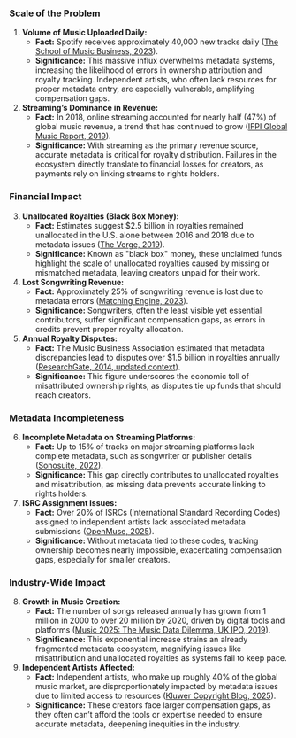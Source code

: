 ### **Scale of the Problem**

1. **Volume of Music Uploaded Daily:**  
   * **Fact:** Spotify receives approximately 40,000 new tracks daily ([The School of Music Business, 2023](https://www.theschoolofmusicbusiness.com/post/what-is-music-metadata-and-why-should-i-care)).  
   * **Significance:** This massive influx overwhelms metadata systems, increasing the likelihood of errors in ownership attribution and royalty tracking. Independent artists, who often lack resources for proper metadata entry, are especially vulnerable, amplifying compensation gaps.  
2. **Streaming’s Dominance in Revenue:**  
   * **Fact:** In 2018, online streaming accounted for nearly half (47%) of global music revenue, a trend that has continued to grow ([IFPI Global Music Report, 2019](https://www.ifpi.org/our-industry/global-charts/)).  
   * **Significance:** With streaming as the primary revenue source, accurate metadata is critical for royalty distribution. Failures in the ecosystem directly translate to financial losses for creators, as payments rely on linking streams to rights holders.

### **Financial Impact**

3. **Unallocated Royalties (Black Box Money):**  
   * **Fact:** Estimates suggest $2.5 billion in royalties remained unallocated in the U.S. alone between 2016 and 2018 due to metadata issues ([The Verge, 2019](https://www.theverge.com/2019/5/29/18531476/music-industry-song-royalties-metadata-credit-problems)).  
   * **Significance:** Known as "black box" money, these unclaimed funds highlight the scale of unallocated royalties caused by missing or mismatched metadata, leaving creators unpaid for their work.  
4. **Lost Songwriting Revenue:**  
   * **Fact:** Approximately 25% of songwriting revenue is lost due to metadata errors ([Matching Engine, 2023](https://www.matchingengine.com/uncategorized/addressing-music-metadata-concerns-through-music-matching-technology/)).  
   * **Significance:** Songwriters, often the least visible yet essential contributors, suffer significant compensation gaps, as errors in credits prevent proper royalty allocation.  
5. **Annual Royalty Disputes:**  
   * **Fact:** The Music Business Association estimated that metadata discrepancies lead to disputes over $1.5 billion in royalties annually ([ResearchGate, 2014, updated context](https://www.researchgate.net/publication/263809788_Descriptive_Metadata_in_the_Music_Industry_Why_It_Is_Broken_And_How_to_Fix_It_Part_2)).  
   * **Significance:** This figure underscores the economic toll of misattributed ownership rights, as disputes tie up funds that should reach creators.

### **Metadata Incompleteness**

6. **Incomplete Metadata on Streaming Platforms:**  
   * **Fact:** Up to 15% of tracks on major streaming platforms lack complete metadata, such as songwriter or publisher details ([Sonosuite, 2022](https://sonosuite.com/en/blog/what-is-music-metadata-and-why-is-important-to-digital-music/)).  
   * **Significance:** This gap directly contributes to unallocated royalties and misattribution, as missing data prevents accurate linking to rights holders.  
7. **ISRC Assignment Issues:**  
   * **Fact:** Over 20% of ISRCs (International Standard Recording Codes) assigned to independent artists lack associated metadata submissions ([OpenMuse, 2025](https://www.openmuse.eu/cracking-the-international-standard-recording-code/)).  
   * **Significance:** Without metadata tied to these codes, tracking ownership becomes nearly impossible, exacerbating compensation gaps, especially for smaller creators.

### **Industry-Wide Impact**

8. **Growth in Music Creation:**  
   * **Fact:** The number of songs released annually has grown from 1 million in 2000 to over 20 million by 2020, driven by digital tools and platforms ([Music 2025: The Music Data Dilemma, UK IPO, 2019](https://www.gov.uk/government/publications/music-2025-the-music-data-dilemma)).  
   * **Significance:** This exponential increase strains an already fragmented metadata ecosystem, magnifying issues like misattribution and unallocated royalties as systems fail to keep pace.  
9. **Independent Artists Affected:**  
   * **Fact:** Independent artists, who make up roughly 40% of the global music market, are disproportionately impacted by metadata issues due to limited access to resources ([Kluwer Copyright Blog, 2025](https://copyrightblog.kluweriplaw.com/2025/03/13/copyrights-critical-mess-music-metadata/)).  
   * **Significance:** These creators face larger compensation gaps, as they often can’t afford the tools or expertise needed to ensure accurate metadata, deepening inequities in the industry.
